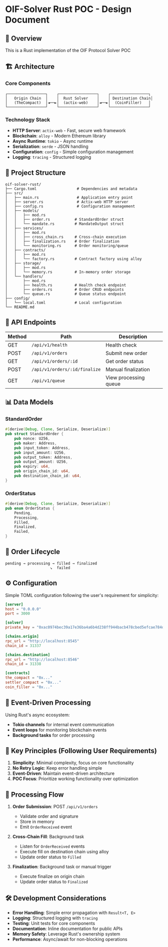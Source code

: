 # OIF-Solver Rust POC - Design Document

## 🎯 **Overview**

This is a Rust implementation of the OIF Protocol Solver POC

## 🏗️ **Architecture**

### **Core Components**
```
┌─────────────────┐    ┌─────────────────┐    ┌─────────────────┐
│   Origin Chain  │    │  Rust Solver    │    │ Destination Chain│
│   (TheCompact)  │◄──►│  (actix-web)    │◄──►│  (CoinFiller)   │
└─────────────────┘    └─────────────────┘    └─────────────────┘
```

### **Technology Stack**
- **HTTP Server**: `actix-web` - Fast, secure web framework
- **Blockchain**: `alloy` - Modern Ethereum library
- **Async Runtime**: `tokio` - Async runtime
- **Serialization**: `serde` - JSON handling
- **Configuration**: `config` - Simple configuration management
- **Logging**: `tracing` - Structured logging

## 📁 **Project Structure**

```
oif-solver-rust/
├── Cargo.toml                  # Dependencies and metadata
├── src/
│   ├── main.rs                 # Application entry point
│   ├── server.rs               # Actix-web HTTP server
│   ├── config.rs               # Configuration management
│   ├── models/
│   │   ├── mod.rs
│   │   ├── order.rs           # StandardOrder struct
│   │   └── mandate.rs         # MandateOutput struct
│   ├── services/
│   │   ├── mod.rs
│   │   ├── cross_chain.rs     # Cross-chain execution
│   │   ├── finalization.rs    # Order finalization
│   │   └── monitoring.rs      # Order monitoring/queue
│   ├── contracts/
│   │   ├── mod.rs
│   │   └── factory.rs         # Contract factory using alloy
│   ├── storage/
│   │   ├── mod.rs
│   │   └── memory.rs          # In-memory order storage
│   └── handlers/
│       ├── mod.rs
│       ├── health.rs          # Health check endpoint
│       ├── orders.rs          # Order CRUD endpoints
│       └── queue.rs           # Queue status endpoint
├── config/
│   └── local.toml             # Local configuration
└── README.md
```

## 🔌 **API Endpoints**

| Method | Path                       | Description                    |
|--------|----------------------------|--------------------------------|
| GET    | `/api/v1/health`           | Health check                   |
| POST   | `/api/v1/orders`           | Submit new order               |
| GET    | `/api/v1/orders/:id`       | Get order status               |
| POST   | `/api/v1/orders/:id/finalize` | Manual finalization         |
| GET    | `/api/v1/queue`            | View processing queue          |

## 📊 **Data Models**

### **StandardOrder**
```rust
#[derive(Debug, Clone, Serialize, Deserialize)]
pub struct StandardOrder {
    pub nonce: U256,
    pub maker: Address,
    pub input_token: Address,
    pub input_amount: U256,
    pub output_token: Address,
    pub output_amount: U256,
    pub expiry: u64,
    pub origin_chain_id: u64,
    pub destination_chain_id: u64,
}
```

### **OrderStatus**
```rust
#[derive(Debug, Clone, Serialize, Deserialize)]
pub enum OrderStatus {
    Pending,
    Processing,
    Filled,
    Finalized,
    Failed,
}
```

## 🔄 **Order Lifecycle**

```
pending → processing → filled → finalized
                    ↘  failed
```

## ⚙️ **Configuration**

Simple TOML configuration following the user's requirement for simplicity:

```toml
[server]
host = "0.0.0.0"
port = 3000

[solver]
private_key = "0xac0974bec39a17e36ba4a6b4d238ff944bacb478cbed5efcae784d7bf4f2ff80"

[chains.origin]
rpc_url = "http://localhost:8545"
chain_id = 31337

[chains.destination]
rpc_url = "http://localhost:8546"
chain_id = 31338

[contracts]
the_compact = "0x..."
settler_compact = "0x..."
coin_filler = "0x..."
```

## 🔀 **Event-Driven Processing**

Using Rust's async ecosystem:
- **Tokio channels** for internal event communication
- **Event loops** for monitoring blockchain events
- **Background tasks** for order processing

## 🎯 **Key Principles** (Following User Requirements)

1. **Simplicity**: Minimal complexity, focus on core functionality
2. **No Retry Logic**: Keep error handling simple
3. **Event-Driven**: Maintain event-driven architecture
4. **POC Focus**: Prioritize working functionality over optimization

## 🚀 **Processing Flow**

1. **Order Submission**: POST `/api/v1/orders`
   - Validate order and signature
   - Store in memory
   - Emit `OrderReceived` event

2. **Cross-Chain Fill**: Background task
   - Listen for `OrderReceived` events
   - Execute fill on destination chain using alloy
   - Update order status to `Filled`

3. **Finalization**: Background task or manual trigger
   - Execute finalize on origin chain
   - Update order status to `Finalized`

## 🛠️ **Development Considerations**

- **Error Handling**: Simple error propagation with `Result<T, E>`
- **Logging**: Structured logging with `tracing`
- **Testing**: Unit tests for core components
- **Documentation**: Inline documentation for public APIs
- **Memory Safety**: Leverage Rust's ownership system
- **Performance**: Async/await for non-blocking operations 